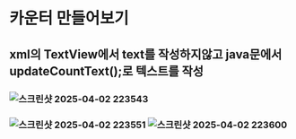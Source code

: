 # 카운터 만들어보기
## xml의 TextView에서 text를 작성하지않고 java문에서 updateCountText();로 텍스트를 작성
### ![스크린샷 2025-04-02 223543](https://github.com/user-attachments/assets/414a6955-a926-4700-9a73-8b06851d7383)
### ![스크린샷 2025-04-02 223551](https://github.com/user-attachments/assets/c1855474-2396-40d9-946d-b900a1f562eb) ![스크린샷 2025-04-02 223600](https://github.com/user-attachments/assets/d68122a6-c9b1-4ba1-82db-4bdfeafcd333)
